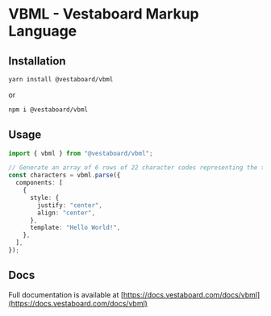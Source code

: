 # VBML - Vestaboard Markup Language

## Installation

```bash
yarn install @vestaboard/vbml
```

or

```bash
npm i @vestaboard/vbml
```

## Usage

```typescript
import { vbml } from "@vestaboard/vbml";

// Generate an array of 6 rows of 22 character codes representing the template
const characters = vbml.parse({
  components: [
    {
      style: {
        justify: "center",
        align: "center",
      },
      template: "Hello World!",
    },
  ],
});
```

## Docs

Full documentation is available at [https://docs.vestaboard.com/docs/vbml](https://docs.vestaboard.com/docs/vbml)
